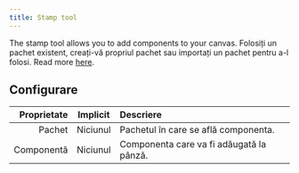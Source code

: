 ```yaml
---
title: Stamp tool
---
```


The stamp tool allows you to add components to your canvas.
Folosiți un pachet existent, creați-vă propriul pachet sau importați un pachet pentru a-l folosi. Read more [here](../../pack).

## Configurare

| Proprietate | Implicit | Descriere                                                |
| ----------: | :------: | :------------------------------------------------------- |
|      Pachet | Niciunul | Pachetul în care se află componenta.     |
|  Componentă | Niciunul | Componenta care va fi adăugată la pânză. |
